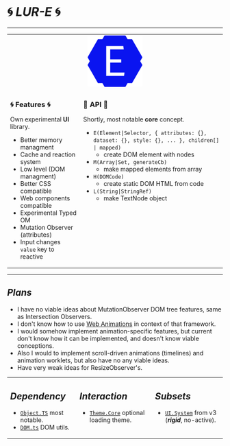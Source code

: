 # 🌀 *LUR-E* 🌀

---

<table>
<tr>
<td align="center" colspan="2">
<img width="128" alt="Logo" src="./logo/logo-0.png"/>
</td>
</tr>
<tr>
<td valign="top">

### 🌀 Features 🌀

Own experimental **UI** library.

- Better memory managment
- Cache and reaction system
- Low level (DOM managment)
- Better CSS compatible
- Web components compatible
- Experimental Typed OM
- Mutation Observer (attributes)
- Input changes `value` key to reactive

</td>
<td valign="top">

### 🔌 API 🔌

Shortly, most notable **core** concept.

- `E(Element|Selector, { attributes: {}, dataset: {}, style: {}, ... }, children[] | mapped)`
   - create DOM element with nodes
- `M(Array|Set, generateCb)`
   - make mapped elements from array
- `H(DOMCode)`
   - create static DOM HTML from code
- `L(String|StringRef)`
   - make TextNode object

</td>
</tr>
</table>

---

## *Plans*

- I have no viable ideas about MutationObserver DOM tree features, same as Intersection Observers.
- I don't know how to use [Web Animations](https://developer.mozilla.org/en-US/docs/Web/API/Web_Animations_API) in context of that framework.
- I would somehow implement animation-specific features, but current don't know how it can be implemented, and doesn't know viable conceptions.
- Also I would to implement scroll-driven animations (timelines) and animation worklets, but also have no any viable ideas.
- Have very weak ideas for ResizeObserver's.

<table>
<tr>
<td valign="top">

## *Dependency*

- [`Object.TS`](https://github.com/unite-2-re/object.ts) most notable.
- [`DOM.ts`](https://github.com/unite-2-re/dom.ts) DOM utils.

</td>
<td valign="top">

## *Interaction*

- [`Theme.Core`](https://github.com/unite-2-re/theme.core) optional loading theme.

</td>
<td valign="top">

## *Subsets*

- [`UI.System`](https://github.com/unite-2-re/ui.system) from v3 (***rigid***, no-active).

</td>
</tr>
</table>
